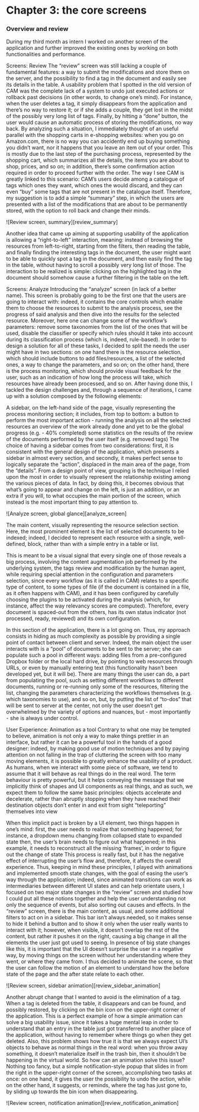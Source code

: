 # Chapter 3: the core screens
### Overview and review

During my third month as intern I worked on another screen of the application and further improved the existing ones by working on both functionalities and performance. 

Screens: Review
The “review” screen was still lacking a couple of fundamental features: a way to submit the modifications and store them on the server, and the possibility to find a tag in the document and easily see its details in the table. A usability problem that I spotted in the old version of CAM was the complete lack of a system to undo just executed actions or rollback past decisions (in other words, to change one’s mind). For instance, when the user deletes a tag, it simply disappears from the application and there’s no way to restore it; or if she adds a couple, they get lost in the midst of the possibly very long list of tags. Finally, by hitting a “done” button, the user would cause an automatic process of storing the modifications, no way back. By analyzing such a situation, I immediately thought of an useful parallel with the shopping carts in e-shopping websites: when you go on Amazon.com, there is no way you can accidently end up buying something you didn’t want, nor it happens that you leave an item out of your order. This is mostly due to the last step of the purchasing process, represented by the shopping cart, which summarizes all the details, the items you are about to shop, prices, and so on; in addition, there’s some confirmation action required in order to proceed further with the order. 
The way I see CAM is greatly linked to this scenario: CAM’s users decide among a catalogue of tags which ones they want, which ones the would discard, and they can even “buy” some tags that are not present in the catalogue itself. Therefore, my suggestion is to add a simple “summary” step, in which the users are presented with a list of the modifications that are about to be permanently stored, with the option to roll back and change their minds.

![Review screen, summary][review_summary]

Another idea that came up aiming at supporting usability of the application is allowing a “right-to-left” interaction, meaning: instead of browsing the resources from left-to-right, starting from the filters, then reading the table, and finally finding the interesting tags in the document, the user might want to be able to quickly spot a tag in the document, and then easily find the tag in the table, without having to scroll a possibly very long list of those. 
The interaction to be realized is simple: clicking on the highlighted tag in the document should somehow cause a further filtering in the table on the left.

Screens: Analyze
Introducing the “analyze” screen (in lack of a better name). This screen is probably going to be the first one that the users are going to interact with: indeed, it contains the core controls which enable them to choose the resources to submit to the analysis process, see the progress of said analysis and then dive into the results for the selected resource. Moreover, here one can change some of the workflow’s parameters: remove some taxonomies from the list of the ones that will be used, disable the classifier or specify which rules should it take into account during its classification process (which is, indeed, rule-based).
In order to design a solution for all of these tasks, I decided to split the needs the user might have in two sections: on one hand there is the resource selection, which should include buttons to add files/resources, a list of the selected ones, a way to change the parameters, and so on; on the other hand, there is the process monitoring, which should provide visual feedback for the user, such as an indication of how long the process will take, which resources have already been processed, and so on. 
After having done this, I tackled the design challenges and, through a sequence of iterations, I came up with a solution composed by the following elements:

A sidebar, on the left-hand side of the page, visually representing the process monitoring section; it includes, from top to bottom:
a button to perform the most important action - running the analysis on all the selected resources
an overview of the work already done and yet to be
the global progress (e.g. - 40% completed)
some statistics on the results of the review of the documents performed by the user itself (e.g. removed tags)
The choice of having a sidebar comes from two considerations: first, it is consistent with the general design of the application, which presents a sidebar in almost every section, and secondly, it makes perfect sense to logically separate the “action”, displaced in the main area of the page, from the “details”.
From a design point of view, grouping is the technique I relied upon the most in order to visually represent the relationship existing among the various pieces of data. In fact, by doing this, it becomes obvious that what’s going to appear and change on the left, is just an addition, or an extra if you will, to what occupies the main portion of the screen, which instead is the most important thing to pay attention to.

![Analyze screen, global glance][analyze_screen]

The main content, visually representing the resource selection section. Here, the most prominent element is the list of selected documents to be indexed; indeed, I decided to represent each resource with a single, well-defined, block, rather than with a simple entry in a table or list. 

This is meant to be a visual signal that every single one of those reveals a big process, involving the content augmentation job performed by the underlying system, the tags review and modification by the human agent, while requiring special attention in the configuration and parameters selection, since every workflow (as it is called in CAM) relates to a specific type of content, to some types of file (if the document is contained in a file, as it often happens with CAM), and it has been configured by carefully choosing the plugins to be activated during the analysis (which, for instance, affect the way relevancy scores are computed). Therefore, every document is spaced-out from the others, has its own status indicator (not processed, ready, reviewed) and its own configuration. 

In this section of the application, there is a lot going on. Thus, my approach consists in hiding as much complexity as possible by providing a single point of contact between client and server. Indeed, the main object the user interacts with is a “pool” of documents to be sent to the server; she can populate such a pool in different ways: adding files from a pre-configured Dropbox folder or the local hard drive, by pointing to web resources through URLs, or even by manually entering text (this functionality hasn’t been developed yet, but it will be). There are many things the user can do, a part from populating the pool, such as setting different workflows to different documents, running or re-running only some of the resources, filtering the list, changing the parameters characterizing the workflows themselves (e.g. which taxonomies to use), and so on, but, by putting the list of “to-dos” that will be sent to server at the center, not only the user doesn’t get overwhelmed by the variety of options and nuances, but - most importantly - she is always under control.

User Experience: Animation as a tool
Contrary to what one may be tempted to believe, animation is not only a way to make things prettier in an interface, but rather it can be a powerful tool in the hands of a good designer: indeed, by making good use of motion techniques and by paying attention on not falling in the trap of cluttering the screen with too many moving elements, it is possible to greatly enhance the usability of a product. 
As humans, when we interact with some piece of software, we tend to assume that it will behave as real things do in the real word. The term behaviour is pretty powerful, but it helps conveying the message that we implicitly think of shapes and UI components as real things, and as such, we expect them to follow the same basic principles: 
objects accelerate and decelerate, rather than abruptly stopping when they have reached their destination
objects don’t enter in and exit from sight “teleporting” themselves into view

When this implicit pact is broken by a UI element, two things happen in one’s mind:
first, the user needs to realize that something happened; for instance, a dropdown menu changing from collapsed state to expanded state
then, the user’s brain needs to figure out what happened; in this example, it needs to reconstruct all the missing ‘frames’, in order to figure out the change of state
This process is really fast, but it has the negative effect of interrupting the user’s flow and, therefore, it affects the overall experience. 
Thus, keeping in mind these principles, I played with animations and implemented smooth state changes, with the goal of easing the user’s way through the application; indeed, since animated transitions can work as intermediaries between different UI states and can help orientate users, I focused on two major state changes in the “review” screen and studied how I could put all these notions together and help the user understanding not only the sequence of events, but also sorting out causes and effects. 
In the “review” screen, there is the main content, as usual, and some additional filters to act on in a sidebar. This bar isn’t always needed, so it makes sense to hide it behind a button and to show it only when the user really wants to interact with it; however, when visible, it doesn’t overlap the rest of the content, but rather it pushes it on the right, causing a big change in all the elements the user just got used to seeing. In presence of big state changes like this, it is important that the UI doesn’t surprise the user in a negative way, by moving things on the screen without her understanding where they went, or where they came from. I thus decided to animate the scene, so that the user can follow the motion of an element to understand how the before state of the page and the after state relate to each other.

![Review screen, sidebar animation][review_sidebar_animation]

Another abrupt change that I wanted to avoid is the elimination of a tag. When a tag is deleted from the table, it disappears and can be found, and possibly restored, by clicking on the bin icon on the upper-right corner of the application. This is a perfect example of how a simple animation can solve a big usability issue, since it takes a huge mental leap in order to understand that an entry in the table just got transferred to another place of the application, without having to remember where things go when they get deleted. Also, this problem shows how true it is that we always expect UI’s objects to behave as normal things in the real word: when you throw away something, it doesn’t materialize itself in the trash bin, then it shouldn’t be happening in the virtual world. So how can an animation solve this issue? Nothing too fancy, but a simple notification-style popup that slides in from the right in the upper-right corner of the screen, accomplishing two tasks at once: on one hand, it gives the user the possibility to undo the action, while on the other hand, it suggests, or reminds, where the tag has just gone to, by sliding up towards the bin icon when disappearing.

![Review screen, notification  animation][review_notification_animation]


